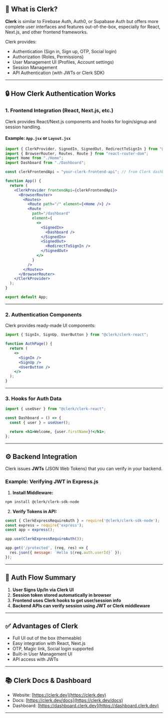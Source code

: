 ## 🧾 What is Clerk?

**Clerk** is similar to Firebase Auth, Auth0, or Supabase Auth but offers more complete user interfaces and features out-of-the-box, especially for React, Next.js, and other frontend frameworks.

Clerk provides:

* Authentication (Sign in, Sign up, OTP, Social login)
* Authorization (Roles, Permissions)
* User Management UI (Profiles, Account settings)
* Session Management
* API Authentication (with JWTs or Clerk SDK)

---

## 🔒 How Clerk Authentication Works

### 1. **Frontend Integration (React, Next.js, etc.)**

Clerk provides React/Next.js components and hooks for login/signup and session handling.

#### Example: `App.jsx` or `Layout.jsx`

```jsx
import { ClerkProvider, SignedIn, SignedOut, RedirectToSignIn } from "@clerk/clerk-react";
import { BrowserRouter, Routes, Route } from "react-router-dom";
import Home from "./Home";
import Dashboard from "./Dashboard";

const clerkFrontendApi = "your-clerk-frontend-api"; // from Clerk dashboard

function App() {
  return (
    <ClerkProvider frontendApi={clerkFrontendApi}>
      <BrowserRouter>
        <Routes>
          <Route path="/" element={<Home />} />
          <Route
            path="/dashboard"
            element={
              <>
                <SignedIn>
                  <Dashboard />
                </SignedIn>
                <SignedOut>
                  <RedirectToSignIn />
                </SignedOut>
              </>
            }
          />
        </Routes>
      </BrowserRouter>
    </ClerkProvider>
  );
}

export default App;
```

---

### 2. **Authentication Components**

Clerk provides ready-made UI components:

```jsx
import { SignIn, SignUp, UserButton } from "@clerk/clerk-react";

function AuthPage() {
  return (
    <>
      <SignIn />
      <SignUp />
      <UserButton />
    </>
  );
}
```

---

### 3. **Hooks for Auth Data**

```jsx
import { useUser } from "@clerk/clerk-react";

const Dashboard = () => {
  const { user } = useUser();

  return <h1>Welcome, {user.firstName}!</h1>;
};
```

---

## ⚙️ Backend Integration

Clerk issues **JWTs** (JSON Web Tokens) that you can verify in your backend.

### Example: Verifying JWT in Express.js

1. **Install Middleware:**

```bash
npm install @clerk/clerk-sdk-node
```

2. **Verify Tokens in API:**

```js
const { ClerkExpressRequireAuth } = require('@clerk/clerk-sdk-node');
const express = require('express');
const app = express();

app.use(ClerkExpressRequireAuth());

app.get('/protected', (req, res) => {
  res.json({ message: `Hello ${req.auth.userId}` });
});
```

---

## 🔑 Auth Flow Summary

1. **User Signs Up/In via Clerk UI**
2. **Session token stored automatically in browser**
3. **Frontend uses Clerk hooks to get user/session info**
4. **Backend APIs can verify session using JWT or Clerk middleware**

---

## ✅ Advantages of Clerk

* Full UI out of the box (themeable)
* Easy integration with React, Next.js
* OTP, Magic link, Social login supported
* Built-in User Management UI
* API access with JWTs

---

## 📚 Clerk Docs & Dashboard

* Website: [https://clerk.dev](https://clerk.dev)
* Docs: [https://clerk.dev/docs](https://clerk.dev/docs)
* Dashboard: [https://dashboard.clerk.dev](https://dashboard.clerk.dev)

---

